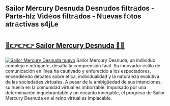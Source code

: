 ## Sailor Mercury Desnuda D𝚎sn𝚞dos filtr𝚊dos - Parts-hIz Vid𝚎os filtr𝚊dos - N𝚞evas f𝚘tos atr𝚊ctivas s4jLe

# <h2><a href="http://mb6soo.tromn.icu/?c=Sailor+Mercury+Desnuda">🔗👉👉👉 Sailor Mercury Desnuda 🔗🔗</a></h2>

[![Sailor Mercury Desnuda nuevo](https://i.imgur.com/pEAQMta.gif)](http://mb6soo.tromn.icu/?c=Sailor+Mercury+Desnuda)
Sailor Mercury Desnuda, un individuo complejo e intrigante, desafía la comprensión fácil. Su innovador estilo de comunicación en línea ha cautivado y enfurecido a los espectadores, encendiendo debates sobre ética, individualidad y la naturaleza evolutiva de las sociedades virtuales. A pesar de la ambigüedad de sus intenciones, su huella en la comunidad virtual es imborrable. Impulsado por una determinación inquebrantable y un encanto innegable, el progreso de Sailor Mercury Desnuda en el reino virtual es implacable.
